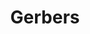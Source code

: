 ---
ee_id: '2214'
site: '1'
type: '2'
long_id: 2012-096 Gerbers
url: 2012-096-gerbers
title: Gerbers
year: '2012'
medium: Pen on paper
commission:
add_credit:
dims: 24 X 36 inches
pitch:
ps:
live_url:
related:
youtube:
imgs: gerbers-2012-096-digital-full-database-ih.jpg
subheading:
year2: '2012'
download:
add_credits:
related_code:
layout: things-i-made
---